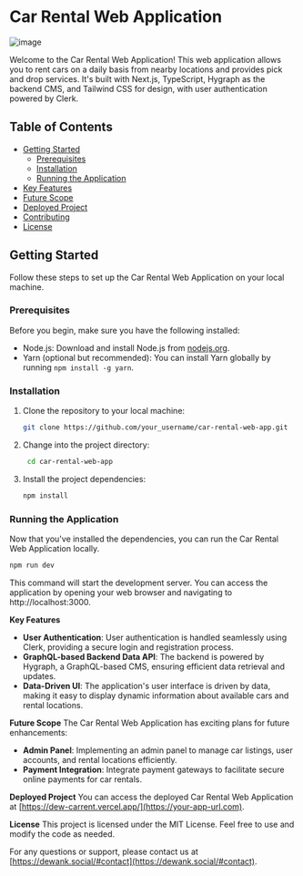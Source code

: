 # Car Rental Web Application

![image](https://github.com/dewank07/Car-Rental-/assets/68022840/adb57e99-40e2-4de1-ab7c-fbc324cc9ba4)


Welcome to the Car Rental Web Application! This web application allows you to rent cars on a daily basis from nearby locations and provides pick and drop services. It's built with Next.js, TypeScript, Hygraph as the backend CMS, and Tailwind CSS for design, with user authentication powered by Clerk.

## Table of Contents

- [Getting Started](#getting-started)
  - [Prerequisites](#prerequisites)
  - [Installation](#installation)
  - [Running the Application](#running-the-application)
- [Key Features](#key-features)
- [Future Scope](#future-scope)
- [Deployed Project](#deployed-project)
- [Contributing](#contributing)
- [License](#license)

## Getting Started

Follow these steps to set up the Car Rental Web Application on your local machine.

### Prerequisites

Before you begin, make sure you have the following installed:

- Node.js: Download and install Node.js from [nodejs.org](https://nodejs.org/).
- Yarn (optional but recommended): You can install Yarn globally by running `npm install -g yarn`.

### Installation

1. Clone the repository to your local machine:

   ```bash
   git clone https://github.com/your_username/car-rental-web-app.git
   ```

2. Change into the project directory:

   ```bash
    cd car-rental-web-app
   ```

3. Install the project dependencies:

   ```bash
   npm install
   ```

### Running the Application

Now that you've installed the dependencies, you can run the Car Rental Web Application locally.

```bash
npm run dev
```

This command will start the development server. You can access the application by opening your web browser and navigating to http://localhost:3000.

**Key Features**

- **User Authentication**: User authentication is handled seamlessly using Clerk, providing a secure login and registration process.
- **GraphQL-based Backend Data API**: The backend is powered by Hygraph, a GraphQL-based CMS, ensuring efficient data retrieval and updates.
- **Data-Driven UI**: The application's user interface is driven by data, making it easy to display dynamic information about available cars and rental locations.

**Future Scope**
The Car Rental Web Application has exciting plans for future enhancements:

- **Admin Panel**: Implementing an admin panel to manage car listings, user accounts, and rental locations efficiently.
- **Payment Integration**: Integrate payment gateways to facilitate secure online payments for car rentals.

**Deployed Project**
You can access the deployed Car Rental Web Application at [https://dew-carrent.vercel.app/](https://your-app-url.com).

**License**
This project is licensed under the MIT License. Feel free to use and modify the code as needed.

For any questions or support, please contact us at [https://dewank.social/#contact](https://dewank.social/#contact).
